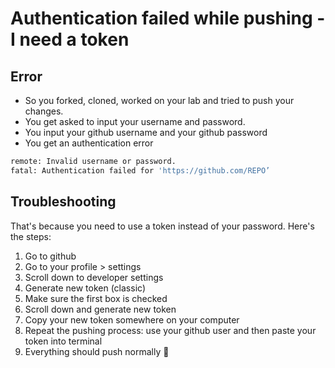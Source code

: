 # Authentication failed while pushing - I need a token

## Error

- So you forked, cloned, worked on your lab and tried to push your changes.
- You get asked to input your username and password.
- You input your github username and your github password
- You get an authentication error

```bash
remote: Invalid username or password.
fatal: Authentication failed for 'https://github.com/REPO’
```

## Troubleshooting
That's because you need to use a token instead of your password. Here's the steps:

1. Go to github
2. Go to your profile > settings
3. Scroll down to developer settings
4. Generate new token (classic)
5. Make sure the first box is checked
6. Scroll down and generate new token
7. Copy your new token somewhere on your computer
8. Repeat the pushing process: use your github user and then paste your token into terminal
9. Everything should push normally 🙂
